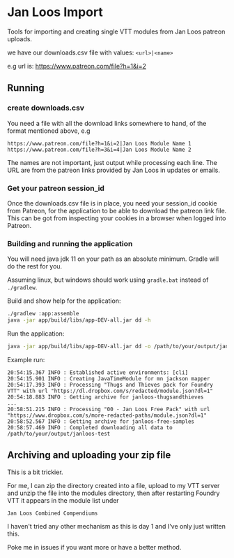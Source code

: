 # Jan Loos Import

Tools for importing and creating single VTT modules from Jan Loos patreon uploads.

we have our downloads.csv file with values:
```<url>|<name>```

e.g url is: https://www.patreon.com/file?h=1&i=2

## Running

### create downloads.csv
You need a file with all the download links somewhere to hand, of the format mentioned above, e.g

```text
https://www.patreon.com/file?h=1&i=2|Jan Loos Module Name 1
https://www.patreon.com/file?h=3&i=4|Jan Loos Module Name 2
```

The names are not important, just output while processing each line. The URL are from the patreon links provided
by Jan Loos in updates or emails.

### Get your patreon session_id

Once the downloads.csv file is in place, you need your session_id cookie from Patreon, for the application to be able
to download the patreon link file. This can be got from inspecting your cookies in a browser when logged into Patreon.

### Building and running the application

You will need java jdk 11 on your path as an absolute minimum. Gradle will do the rest for you.

Assuming linux, but windows should work using `gradle.bat` instead of `./gradlew`.

Build and show help for the application:
```bash
./gradlew :app:assemble
java -jar app/build/libs/app-DEV-all.jar dd -h
```

Run the application:

```bash
java -jar app/build/libs/app-DEV-all.jar dd -o /path/to/your/output/janloos-test -f /your/path/to/downloads.csv -i GB-your-session-id-here
```

Example run:

```text
20:54:15.367 INFO : Established active environments: [cli]
20:54:15.901 INFO : Creating JavaTimeModule for mn jackson mapper
20:54:17.393 INFO : Processing "Thugs and Thieves pack for Foundry VTT" with url "https://dl.dropbox.com/s/redacted/module.json?dl=1"
20:54:18.883 INFO : Getting archive for janloos-thugsandthieves
...
20:58:51.215 INFO : Processing "00 - Jan Loos Free Pack" with url "https://www.dropbox.com/s/more-redacted-paths/module.json?dl=1"
20:58:52.567 INFO : Getting archive for janloos-free-samples
20:58:57.469 INFO : Completed downloading all data to /path/to/your/output/janloos-test
```

## Archiving and uploading your zip file

This is a bit trickier.

For me, I can zip the directory created into a file, upload to my VTT server and unzip the file into the
modules directory, then after restarting Foundry VTT it appears in the module list under
```text
Jan Loos Combined Compendiums
```

I haven't tried any other mechanism as this is day 1 and I've only just written this.

Poke me in issues if you want more or have a better method.
